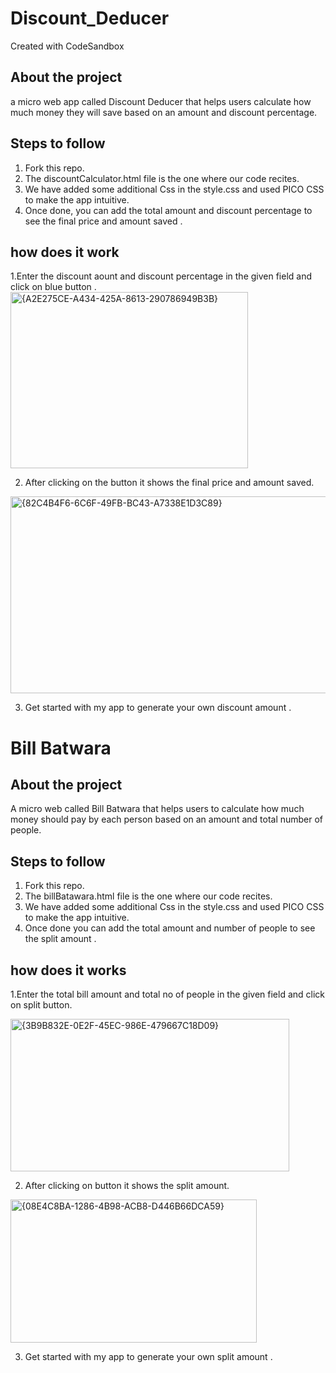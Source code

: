 # Discount_Deducer
Created with CodeSandbox
## About the project
 a micro web app called Discount Deducer that helps users calculate how much money they will save based on an amount and discount percentage.

 ## Steps to follow
1. Fork this repo.
2. The discountCalculator.html file is the one where our code recites.
3. We have added some additional Css in the style.css and used PICO CSS to make the app intuitive.
4. Once done, you can add the total amount and discount percentage to see the final price and amount saved .

## how does it work 
1.Enter the discount aount and discount percentage in the given field and click on blue button .
<img width="380" height="282" alt="{A2E275CE-A434-425A-8613-290786949B3B}" src="https://github.com/user-attachments/assets/5689f203-5c2d-4f50-804c-b5a4c6406666" />


2. After clicking on the button it shows the final price and amount saved.
<img width="618" height="315" alt="{82C4B4F6-6C6F-49FB-BC43-A7338E1D3C89}" src="https://github.com/user-attachments/assets/74329a82-b5b1-4076-a5cb-11d64980c57e" />


3. Get started with my app to generate your own discount amount .

# Bill Batwara

## About the project
A micro web called Bill Batwara that helps users to calculate how much money should pay by each person based on an amount and total number of people.

## Steps to follow
1. Fork this repo.
2. The billBatawara.html file is the one where our code recites.
3. We have added some additional Css in the style.css and used PICO CSS to make the app intuitive.
4. Once done you can add the total amount and number of people to see the split amount .

## how does it works
1.Enter the total bill amount and total no of people in the given field and click on split button.

<img width="446" height="244" alt="{3B9B832E-0E2F-45EC-986E-479667C18D09}" src="https://github.com/user-attachments/assets/746c30f7-8f31-4cc2-bf2a-b5e299b586ad" />

2. After clicking on button it shows the split amount.

<img width="394" height="229" alt="{08E4C8BA-1286-4B98-ACB8-D446B66DCA59}" src="https://github.com/user-attachments/assets/12578f4f-a531-4f22-9f5b-326397a7e1c2" />

3. Get started with my app to generate your own split amount .





